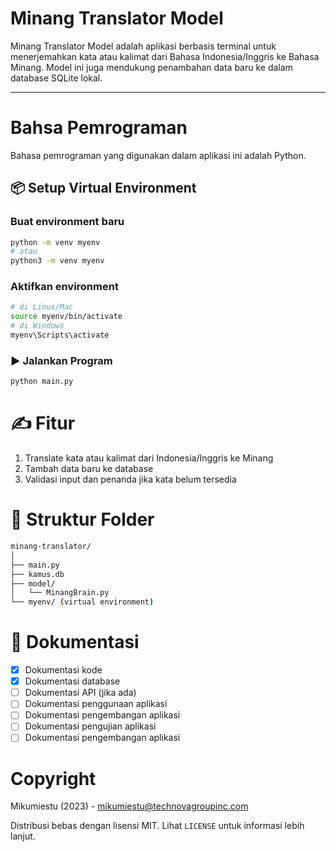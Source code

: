 # Minang Translator Model

Minang Translator Model adalah aplikasi berbasis terminal untuk menerjemahkan kata atau kalimat dari Bahasa Indonesia/Inggris ke Bahasa Minang. Model ini juga mendukung penambahan data baru ke dalam database SQLite lokal.

---

# Bahsa Pemrograman

Bahasa pemrograman yang digunakan dalam aplikasi ini adalah Python.

## 📦 Setup Virtual Environment

### Buat environment baru

```bash
python -m venv myenv
# atau
python3 -m venv myenv
```

### Aktifkan environment

```bash
# di Linux/Mac
source myenv/bin/activate
# di Windows
myenv\Scripts\activate
```

### ▶️ Jalankan Program

```bash
python main.py
```

# ✍️ Fitur

1. Translate kata atau kalimat dari Indonesia/Inggris ke Minang
2. Tambah data baru ke database
3. Validasi input dan penanda jika kata belum tersedia

# 📂 Struktur Folder

```bash
minang-translator/
│
├── main.py
├── kamus.db
├── model/
│   └── MinangBrain.py
└── myenv/ (virtual environment)
```

# 📝 Dokumentasi

- [x] Dokumentasi kode
- [x] Dokumentasi database
- [ ] Dokumentasi API (jika ada)
- [ ] Dokumentasi penggunaan aplikasi
- [ ] Dokumentasi pengembangan aplikasi
- [ ] Dokumentasi pengujian aplikasi
- [ ] Dokumentasi pengembangan aplikasi

# Copyright

Mikumiestu (2023) - [mikumiestu@technovagroupinc.com](mailto:mikumiestu@technovagroupinc.com)

Distribusi bebas dengan lisensi MIT. Lihat `LICENSE` untuk informasi lebih lanjut.
